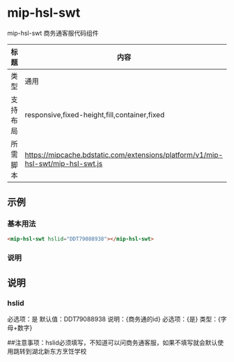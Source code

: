 ﻿# mip-hsl-swt

mip-hsl-swt 商务通客服代码组件

标题|内容
----|----
类型|通用
支持布局|responsive,fixed-height,fill,container,fixed
所需脚本|https://mipcache.bdstatic.com/extensions/platform/v1/mip-hsl-swt/mip-hsl-swt.js

## 示例

### 基本用法
```html
<mip-hsl-swt hslid="DDT79088938"></mip-hsl-swt>
```
### 说明

## 说明

### hslid

必选项：是
默认值：DDT79088938
说明：{商务通的id} 必选项：{是} 类型：{字母+数字}

##注意事项：hslid必须填写，不知道可以问商务通客服，如果不填写就会默认使用跳转到湖北新东方烹饪学校